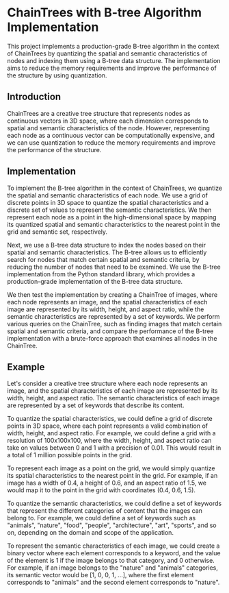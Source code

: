 # ChainTrees with B-tree Algorithm Implementation

This project implements a production-grade B-tree algorithm in the context of ChainTrees by quantizing the spatial and semantic characteristics of nodes and indexing them using a B-tree data structure. The implementation aims to reduce the memory requirements and improve the performance of the structure by using quantization.

## Introduction

ChainTrees are a creative tree structure that represents nodes as continuous vectors in 3D space, where each dimension corresponds to spatial and semantic characteristics of the node. However, representing each node as a continuous vector can be computationally expensive, and we can use quantization to reduce the memory requirements and improve the performance of the structure.

## Implementation

To implement the B-tree algorithm in the context of ChainTrees, we quantize the spatial and semantic characteristics of each node. We use a grid of discrete points in 3D space to quantize the spatial characteristics and a discrete set of values to represent the semantic characteristics. We then represent each node as a point in the high-dimensional space by mapping its quantized spatial and semantic characteristics to the nearest point in the grid and semantic set, respectively.

Next, we use a B-tree data structure to index the nodes based on their spatial and semantic characteristics. The B-tree allows us to efficiently search for nodes that match certain spatial and semantic criteria, by reducing the number of nodes that need to be examined. We use the B-tree implementation from the Python standard library, which provides a production-grade implementation of the B-tree data structure.

We then test the implementation by creating a ChainTree of images, where each node represents an image, and the spatial characteristics of each image are represented by its width, height, and aspect ratio, while the semantic characteristics are represented by a set of keywords. We perform various queries on the ChainTree, such as finding images that match certain spatial and semantic criteria, and compare the performance of the B-tree implementation with a brute-force approach that examines all nodes in the ChainTree.

## Example

Let's consider a creative tree structure where each node represents an image, and the spatial characteristics of each image are represented by its width, height, and aspect ratio. The semantic characteristics of each image are represented by a set of keywords that describe its content.

To quantize the spatial characteristics, we could define a grid of discrete points in 3D space, where each point represents a valid combination of width, height, and aspect ratio. For example, we could define a grid with a resolution of 100x100x100, where the width, height, and aspect ratio can take on values between 0 and 1 with a precision of 0.01. This would result in a total of 1 million possible points in the grid.

To represent each image as a point on the grid, we would simply quantize its spatial characteristics to the nearest point in the grid. For example, if an image has a width of 0.4, a height of 0.6, and an aspect ratio of 1.5, we would map it to the point in the grid with coordinates (0.4, 0.6, 1.5).

To quantize the semantic characteristics, we could define a set of keywords that represent the different categories of content that the images can belong to. For example, we could define a set of keywords such as "animals", "nature", "food", "people", "architecture", "art", "sports", and so on, depending on the domain and scope of the application.

To represent the semantic characteristics of each image, we could create a binary vector where each element corresponds to a keyword, and the value of the element is 1 if the image belongs to that category, and 0 otherwise. For example, if an image belongs to the "nature" and "animals" categories, its semantic vector would be [1, 0, 0, 1, ...], where the first element corresponds to "animals" and the second element corresponds to "nature".




